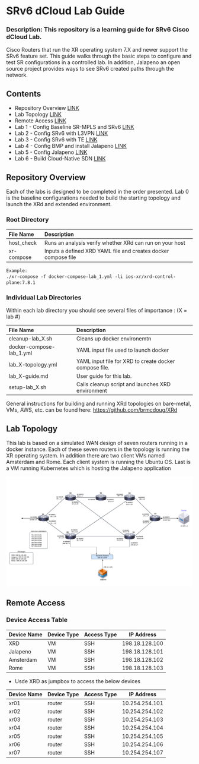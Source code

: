 # SRv6 dCloud Lab Guide

### Description: This repository is a learning guide for SRv6 Cisco dCloud Lab. 
Cisco Routers that run the XR operating system 7.X and newer support the SRv6 feature set. This guide walks 
through the basic steps to configure and test SR configurations in a controlled lab. In addition, Jalapeno an 
open source project provides ways to see SRv6 created paths through the network.

## Contents
* Repository Overview [LINK](#repository-overview)
* Lab Topology [LINK](#lab-topology)
* Remote Access [LINK](#remote-access)
* Lab 1 - Config Baseline SR-MPLS and SRv6 [LINK](/lab_1/lab_1-guide.md)
* Lab 2 - Config SRv6 with L3VPN [LINK](/lab_2/lab_2-guide.md)
* Lab 3 - Config SRv6 with TE [LINK](/lab_3/lab_3-guide.md)
* Lab 4 - Config BMP and install Jalapeno [LINK](/lab_4/lab_4-guide.md)
* Lab 5 - Config Jalapeno [LINK](/lab_5/lab_5-guide.md)
* Lab 6 - Build Cloud-Native SDN [LINK](/lab_6/lab_6-guide.md)


## Repository Overview
Each of the labs is designed to be completed in the order presented. Lab 0 is the baseline configurations 
needed to build the starting topology and launch the XRd and extended environment.

### Root Directory

| File Name                | Description                                                    |
|:-------------------------|:---------------------------------------------------------------|
| host_check               | Runs an analysis verify whether XRd can run on your host       |
| xr-compose               | Inputs a defined XRD YAML file and creates docker compose file |

```
Example:
./xr-compose -f docker-compose-lab_1.yml -li ios-xr/xrd-control-plane:7.8.1
```

### Individual Lab Directories
Within each lab directory you should see several files of importance :
(X = lab #)

| File Name                | Description                                            |
|:-------------------------|:-------------------------------------------------------|
| cleanup-lab_X.sh         | Cleans up docker environemtn                           |
| docker-compose-lab_1.yml | YAML input file used to launch docker                  |
| lab_X-topology.yml       | YAML input file for XRD to create docker compose file. |
| lab_X-guide.md           | User guide for this lab.                               |
| setup-lab_X.sh           | Calls cleanup script and launches XRD environment      | 


General instructions for building and running XRd topologies on bare-metal, VMs, AWS, etc. can be found here:
https://github.com/brmcdoug/XRd

## Lab Topology

This lab is based on a simulated WAN design of seven routers running in a docker instance. Each of these 
seven routers in the topology is running the XR operating system. In addition there are two client VMs named Amsterdam and Rome. Each client 
system is running the Ubuntu OS. Last is a VM running Kubernetes which is hosting the Jalapeno application

![Lab Topology](/topo_drawings/lab-topology-overview.png)

## Remote Access


### Device Access Table
| Device Name    | Device Type  |  Access Type |   IP Address    |
|:---------------|:-------------|:-------------|:---------------:|
| XRD            | VM           | SSH          | 198.18.128.100  |
| Jalapeno       | VM           | SSH          | 198.18.128.101  |
| Amsterdam      | VM           | SSH          | 198.18.128.102  |
| Rome           | VM           | SSH          | 198.18.128.103  |


* Usde XRD as jumpbox to access the below devices

| Device Name    | Device Type  |  Access Type |   IP Address    |                                           
|:---------------|:-------------|:-------------|:---------------:|                          
| xr01           | router       | SSH          | 10.254.254.101  |
| xr02           | router       | SSH          | 10.254.254.102  |
| xr03           | router       | SSH          | 10.254.254.103  |
| xr04           | router       | SSH          | 10.254.254.104  |
| xr05           | router       | SSH          | 10.254.254.105  |
| xr06           | router       | SSH          | 10.254.254.106  |
| xr07           | router       | SSH          | 10.254.254.107  |
